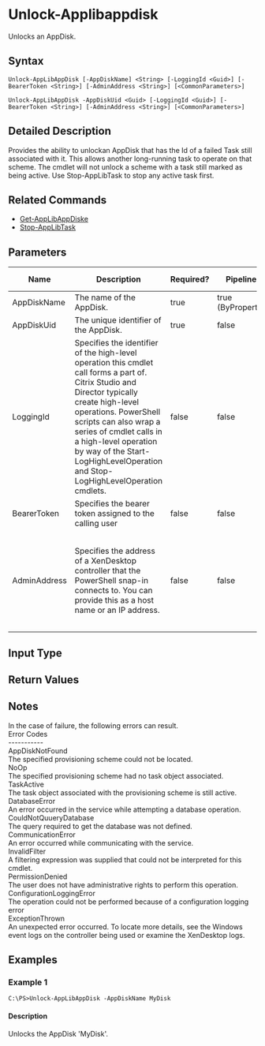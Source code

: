 ﻿
# Unlock-Applibappdisk
Unlocks an AppDisk.
## Syntax
```
Unlock-AppLibAppDisk [-AppDiskName] <String> [-LoggingId <Guid>] [-BearerToken <String>] [-AdminAddress <String>] [<CommonParameters>]

Unlock-AppLibAppDisk -AppDiskUid <Guid> [-LoggingId <Guid>] [-BearerToken <String>] [-AdminAddress <String>] [<CommonParameters>]
```
## Detailed Description
Provides the ability to unlockan AppDisk that has the Id of a failed Task still associated with it. This allows another long-running task to operate on that scheme. The cmdlet will not unlock a scheme with a task still marked as being active.  Use Stop-AppLibTask to stop any active task first.


## Related Commands

* [Get-AppLibAppDiske](../Get-AppLibAppDiske/)
* [Stop-AppLibTask](../Stop-AppLibTask/)
## Parameters
| Name   | Description | Required? | Pipeline Input | Default Value |
| --- | --- | --- | --- | --- |
| AppDiskName | The name of the AppDisk. | true | true (ByPropertyName) |  |
| AppDiskUid | The unique identifier of the AppDisk. | true | false |  |
| LoggingId | Specifies the identifier of the high-level operation this cmdlet call forms a part of. Citrix Studio and Director typically create high-level operations. PowerShell scripts can also wrap a series of cmdlet calls in a high-level operation by way of the Start-LogHighLevelOperation and Stop-LogHighLevelOperation cmdlets. | false | false |  |
| BearerToken | Specifies the bearer token assigned to the calling user | false | false |  |
| AdminAddress | Specifies the address of a XenDesktop controller that the PowerShell snap-in connects to.  You can provide this as a host name or an IP address. | false | false | LocalHost. Once a value is provided by any cmdlet, this value becomes the default. |

## Input Type

### 

## Return Values

### 

## Notes
In the case of failure, the following errors can result.<br>    Error Codes<br>    -----------<br>    AppDiskNotFound<br>    The specified provisioning scheme could not be located.<br>    NoOp<br>    The specified provisioning scheme had no task object associated.<br>    TaskActive<br>    The task object associated with the provisioning scheme is still active.<br>    DatabaseError<br>    An error occurred in the service while attempting a database operation.<br>    CouldNotQuueryDatabase<br>    The query required to get the database was not defined.<br>    CommunicationError<br>    An error occurred while communicating with the service.<br>    InvalidFilter<br>    A filtering expression was supplied that could not be interpreted for this cmdlet.<br>    PermissionDenied<br>    The user does not have administrative rights to perform this operation.<br>    ConfigurationLoggingError<br>    The operation could not be performed because of a configuration logging error<br>    ExceptionThrown<br>    An unexpected error occurred.  To locate more details, see the Windows event logs on the controller being used or examine the XenDesktop logs.
## Examples

### Example 1
```
C:\PS>Unlock-AppLibAppDisk -AppDiskName MyDisk
```
#### Description
Unlocks the AppDisk 'MyDisk'.
